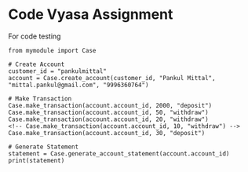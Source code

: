 
# Code Vyasa Assignment

For code testing

    from mymodule import Case

    # Create Account
    customer_id = "pankulmittal"
    account = Case.create_account(customer_id, "Pankul Mittal", "mittal.pankul@gmail.com", "9996360764")

    # Make Transaction 
    Case.make_transaction(account.account_id, 2000, "deposit")
    Case.make_transaction(account.account_id, 50, "withdraw")
    Case.make_transaction(account.account_id, 20, "withdraw")
    <!-- Case.make_transaction(account.account_id, 10, "withdraw") -->
    Case.make_transaction(account.account_id, 30, "deposit")

    # Generate Statement
    statement = Case.generate_account_statement(account.account_id)
    print(statement)


